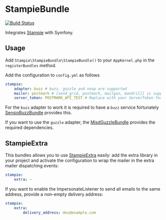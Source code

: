 # StampieBundle

[![Build Status](https://api.travis-ci.org/Stampie/HBStampieBundle.png)](https://travis-ci.org/Stampie/HBStampieBundle)

Integrates [Stampie](https://github.com/Stampie/Stampie) with Symfony.

## Usage

Add `Stampie\StampieBundle\StampieBundle()` to your `AppKernel.php` in the `registerBundles` method.

Add the configuration to `config.yml` as follows

``` yaml
stampie:
    adapter: buzz # buzz, guzzle and noop are supported
    mailer: postmark # [send_grid, postmark, mailgun, mandrill] is supported
    server_token: POSTMARK_API_TEST # Replace with your ServerToken for you Service
```

For the `buzz` adapter to work it is required to have a `buzz` service fortunately [SensioBuzzBundle](http://github.com/sensio/SensioBuzzBundle)
provides this.

If you want to use the `guzzle` adapter, the [MisdGuzzleBundle](https://github.com/misd-service-development/guzzle-bundle) provides
the required dependencies.

## StampieExtra

This bundles allows you to use [StampieExtra](https://github.com/stof/StampieExtra) easily:
add the extra library in your project and activate the configuration to wrap the mailer
in the extra mailer dispatching events:

``` yaml
stampie:
    extra: ~
```

If you want to enable the ImpersonateListener to send all emails to the same address, provide
a non-empty delivery address:

``` yaml
stampie:
    extra:
        delivery_address: dev@example.com
```
